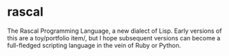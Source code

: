 # rascal
The Rascal Programming Language, a new dialect of Lisp. Early versions of this are a toy/portfolio item/, but I hope subsequent versions can become a full-fledged scripting language in the vein of Ruby or Python.
